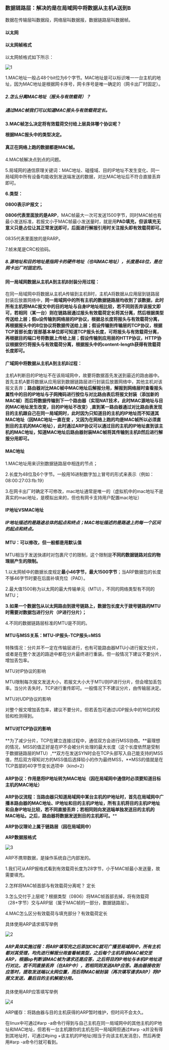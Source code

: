 ### 数据链路层：解决的是在局域网中将数据从主机A送到B

数据在传输层叫数据段，网络层叫数据报，数据链路层叫数据帧。

#### 以太网

#### 以太网帧格式

以太网帧格式如下所示：

![1](E:\git\compute-Networks\数据链路层\1.png)

1.MAC地址一般占48个bit位为6个字节。MAC地址是可以标识唯一一台主机的地址，因为MAC地址是根据网卡序号，网卡序号是唯一确定的（网卡出厂时固定）。

##### 2.怎么分离MAC地址（报头与有效载荷）？

##### 通过MAC帧我们可以知道MAC报头与有效载荷定长。

**3.MAC帧怎么决定将有效载荷交付给上层具体哪个协议呢？**

**根据MAC报头中的类型决定。**

#### 真正在网络上跑的数据都是MAC帧。

4.MAC帧解决点到点的问题。

5.局域网的通信原理关键词：MAC地址、碰撞域、目的IP地址不发生变化、同一局域网中所有设备均能收到发送端发送的数据，对比MAC地址后不符合直接丢弃即可。

**6.类型：**

**0800表示IP报文；**

**0806代表里面放的是ARP**，MAC帧最大一次可发送1500字节，同时MAC帧也有最小发送标准，若报文小于MAC帧最小发送量时，就是用**PAD填充，但该填充无意义只是占位让其正常发送即可，后面进行解报引用时关注报头即有效载荷即可。**

0835代表里面放的是RARP。

7.帧末尾是CRC校验码。

##### 8.源地址和目的地址是指网卡的硬件地址（也叫MAC地址），长度是48位，是在网卡出厂时固定的。

#### 同一局域网数据从主机A到主机B封装分用过程：

在同一局域网中将数据从主机A传输到主机B时，主机A将数据从应用层到链路层封装后放置网络中，**同一局域网中的所有主机的数据链路层均收到了该数据，此时所有主机将MAC报文中的目的地址与自身IP地址相比较，若不同则丢弃该报文即可，若相同（某一台）则在链路层通过报头有效载荷定长将其分离，然后根据类型传送给上层；假u设传输到网络层的IP协议，根据总长度将报头与有效载荷分离，再根据报头中的8位协议将数据传送给上层；假设传输到传输层的TCP协议，根据TCP首部长度/首部基本单位即可知道TCP报头长度，可将报头与有效载荷分离，再根据目的端口号将数据上传给上层；假设传输到应用层的HTTP协议，HTTP协议根据空行将报头与有效载荷分离，根据报头中的content-length获得有效载荷长度即可。**

#### 广域网中将数据从主机A到主机B过程：

主机A判断目的IP地址不在该局域网中，故要将数据首先发送到最近的路由器中。首先主机A要将数据从应用层到数据链路层进行封装后放置网络中，其他主机对该报文丢弃；**路由器对比MAC帧中MAC地址后解报分用，解报到网络层时查看报头属性中的目的IP地址与子网掩码进行按位与对比路由表后将报文封装（添加新的MAC帧）而后将数据传输到下一个路由器（实现NAT技术，此时MAC源地址与目的MAC地址发生改变，目的IP地址不改变）,直到某一路由器通过对比路由表发现目的主机跟自己在同一局域网时，此时因为只知道目的主机的IP地址而不知道其MAC地址（因MAC地址一直在变 ，又因为在网络上跑的均是MAC帧所以必须直到目的主机的MAC地址），此时通过ARP协议可以通过目的主机的IP地址直到该主机的MAC地址，知道MAC地址后路由器封装MAC帧将其传输到主机B然后进行解报分用即可。**

#### MAC地址

1.MAC地址用来识别数据链路层中相连的节点；

2.长度为48位及6个字节。一般用16进制数字加上冒号的形式来表示（例如：08:00:27:03:fb:19）

3.在网卡出厂时确定不可修改，mac地址通常是唯一的（虚拟机中的mac地址不是真实的mac地址，是模拟出来的，但也有网卡支持用户配置mac地址）

#### IP地址VSMAC地址

##### IP地址描述的是路途总体的起点和终点；MAC地址描述的是路途上的每一个区间的起点和终点。

#### MTU：可以修改，但一般都是用默认值

MTU相当于发送快递时对包裹尺寸的限制，这个限制是**不同的数据链路对应的物理层产生的限制。**

1.以太网帧中的数据长度规定**最小46字节，最大1500字节**；当ARP数据包的长度不够46字节时要在后面补填充位（PAD）。

2.最大值1500称为以太网的最大传输单元（MTU），不同的网络类型有不同的MTU；

**3.如果一个数据包从以太网路由到拨号链路上，数据包长度大于拨号链路的MTU时需要对数据包进行分片（IP进行分片）；**

4.不同的数据链路层标准的MTU是不同的。

#### MTU与MSS关系：MTU-IP报头-TCP报头=MSS

特殊情况：分片并不一定在传输层进行，也有可能路由器MTU小进行报文分片，或者是在整个发送的路途中都在分片最终进行重装。但一般情况下建议不要分片，增加丢包率。

MTU对IP协议的影响

MTU限制每次报文发送大小，若报文大小大于MTU则IP进行分片，但会增加丢包率。当分片丢失时，TCP进行重传即可。一般情况下不建议分片，由传输层决定。

MTU对UDP协议的影响

对整个报文增加丢包率，建议不要分片。但若丢包可通过UDP报头中的16位的校验和检测得到。

#### MTU对TCP协议的影响

**为了减少分片，TCP在建立连接过程中，通信双方会进行MSS协商。**最理想的情况，MSS的值正好是在IP不会被分片处理的最大长度（这个长度依然是受制于数据链路层的MTU）,**双方在发送SYN时会在TCP头部写入自己能支持的MSS值，然后双方得知对方的MSS值后选择较小的作为最终MSS，**MSS的值就是在TCP首部的40字节变长选项中（kind=2）



#### ARP协议：作用是将IP地址转为MAC地址（因在局域网中通信时必须要知道目标主机的MAC地址）

**ARP协议流程：当路由器只知道局域网中某台主机的IP地址时，首先在局域网中广播本路由器的MAC地址、IP地址和目的主机IP地址，所有主机将目的主机IP地址和自身IP地址比较，若不同直接丢弃；若相同则向发送端单独发送目的主机的MAC地址。之后，路由器将数据发送到目的主机即可。****

**ARP协议理论上属于链路层（因在局域网中）**

**ARP数据报格式**

![3](E:\git\compute-Networks\数据链路层\3.png)

ARP不携带数据，是操作系统自己内部发的。

1.我们可从ARP报格式看到有效载荷长度为28字节，小于MAC帧最小发送量，故需要填充。

2.怎样将MAC帧首部与有效载荷分离呢？  定长

3.怎么交付于上层呢？根据类型（0806）将MAC帧首部去掉，将有效载荷（28+字节）交与ARP层（属于MAC帧的一部分，数据链路层）。

4.MAC怎么区分有效载荷与填充部分？有效载荷定长

具体使用ARP请求填写举例

![2](E:\git\compute-Networks\数据链路层\2.png)

##### **ARP具体实施过程**：将ARP填写完之后添加CRC就可广播至局域网中，所有主机都对其受理，均先进行解报分用查看帧类型，之后每个主机将该MAC帧交至ARP，根据op判断该MAC帧为请求还是应答，之后将目的IP地址与本机IP地址进行对比，若不同直接丢弃（在ARP中），若相同则发送ARP应答。路由器接收到应答时，提取发送端以太网位置，而后将MAC帧封装（再次填写请求ARP）将IP报文发送，最后目的主机解报分用。

具体使用ARP应答填写举例

![4](E:\git\compute-Networks\数据链路层\4.png) 

ARP缓存：将路由器与目的主机获得的ARP暂时维护，但时间不会太久。

在linux中可通过#arp -a命令行得到与自己主机在同一局域网中的其他主机的IP地址和MAC地址，但若有一台主机跟你的主机在同一局域网但通过#arp -a并没有得到其地址时，可通过#ping +该主机的IP地址(相当于向该主机发消息)，然后再使用#arp -a命令行就可看到。

